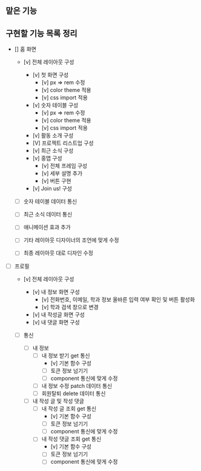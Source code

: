 ## 맡은 기능

## 구현할 기능 목록 정리

- [] 홈 화면

  - [v] 전체 레이아웃 구성

    - [v] 첫 화면 구성
      - [v] px => rem 수정
      - [v] color theme 적용
      - [v] css import 적용
    - [v] 숫자 테이블 구성
      - [v] px => rem 수정
      - [v] color theme 적용
      - [v] css import 적용
    - [v] 활동 소개 구성
    - [V] 프로젝트 리스트업 구성
    - [v] 최근 소식 구성
    - [v] 홍맵 구성
      - [v] 전체 프레임 구성
      - [v] 세부 설명 추가
      - [v] 버튼 구현
    - [v] Join us! 구성

  - [ ] 숫자 테이블 데이터 통신
  - [ ] 최근 소식 데이터 통신

  - [ ] 애니메이션 효과 추가
  - [ ] 기타 레이아웃 디자이너의 조언에 맞게 수정
  - [ ] 최종 레이아웃 대로 디자인 수정

- [ ] 프로필

  - [v] 전체 레이아웃 구성

    - [v] 내 정보 화면 구성
      - [v] 전화번호, 이메일, 학과 정보 올바른 입력 여부 확인 및 버튼 활성화
      - [v] 학과 검색 창으로 변경
    - [v] 내 작성글 화면 구성
    - [v] 내 댓글 화면 구성

  - [ ] 통신

    - [ ] 내 정보
      - [ ] 내 정보 받기 get 통신
        - [v] 기본 함수 구성
        - [ ] 토큰 정보 넘기기
        - [ ] component 통신에 맞게 수정
      - [ ] 내 정보 수정 patch 데이터 통신
      - [ ] 회원탈퇴 delete 데이터 통신
    - [ ] 내 작성 글 및 작성 댓글
      - [ ] 내 작성 글 조회 get 통신
        - [v] 기본 함수 구성
        - [ ] 토큰 정보 넘기기
        - [ ] component 통신에 맞게 수정
      - [ ] 내 작성 댓글 조회 get 통신
        - [v] 기본 함수 구성
        - [ ] 토큰 정보 넘기기
        - [ ] component 통신에 맞게 수정
